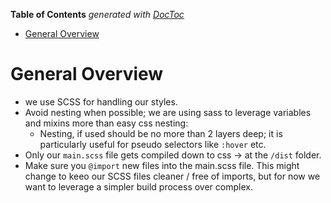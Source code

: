 <!-- START doctoc generated TOC please keep comment here to allow auto update -->
<!-- DON'T EDIT THIS SECTION, INSTEAD RE-RUN doctoc TO UPDATE -->
**Table of Contents**  *generated with [DocToc](https://github.com/thlorenz/doctoc)*

- [General Overview](#general-overview)

<!-- END doctoc generated TOC please keep comment here to allow auto update -->

# General Overview

- we use SCSS for handling our styles.
- Avoid nesting when possible; we are using sass to leverage variables and mixins more than easy css nesting:
    - Nesting, if used should be no more than 2 layers deep; it is particularly useful for pseudo selectors like `:hover` etc.
- Only our `main.scss` file gets compiled down to css -> at the `/dist` folder.
- Make sure you `@import` new files into the main.scss file. This might change to keeo our SCSS files cleaner / free of imports, but for now we want to leverage a simpler build process over complex.
